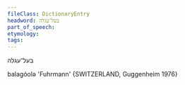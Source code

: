 ```yaml
---
fileClass: DictionaryEntry
headword: בעל־עגלה
part_of_speech: 
etymology: 
tags: 
---
```

בעל־עגלה

balagóolə 'Fuhrmann' {SWITZERLAND, Guggenheim 1976}
